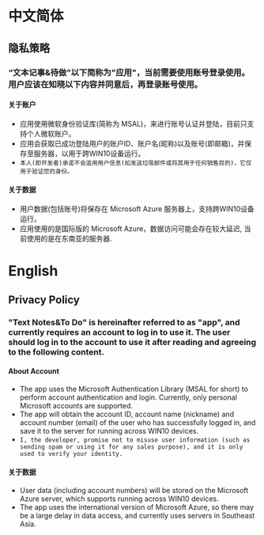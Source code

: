 # 中文简体
## 隐私策略
### “文本记事&待做”以下简称为"应用"，当前需要使用账号登录使用。用户应该在知晓以下内容并同意后，再登录账号使用。
#### 关于账户
* 应用使用微软身份验证库(简称为 MSAL)，来进行账号认证并登陆，目前只支持个人微软账户。
* 应用会获取已成功登陆用户的账户ID、账户名(昵称)以及账号(即邮箱)，并保存至服务器，以用于跨WIN10设备运行。
* `本人(即开发者)承诺不会滥用用户信息(如发送垃圾邮件或将其用于任何销售目的)，它仅用于验证您的身份。`
#### 关于数据
* 用户数据(包括账号)将保存在 Microsoft Azure 服务器上，支持跨WIN10设备运行。
* 应用使用的是国际版的 Microsoft Azure，数据访问可能会存在较大延迟, 当前使用的是在东南亚的服务器.
# English
## Privacy Policy
### "Text Notes&To Do" is hereinafter referred to as "app", and currently requires an account to log in to use it. The user should log in to the account to use it after reading and agreeing to the following content.
#### About Account
* The app uses the Microsoft Authentication Library (MSAL for short) to perform account authentication and login. Currently, only personal Microsoft accounts are supported.
* The app will obtain the account ID, account name (nickname) and account number (email) of the user who has successfully logged in, and save it to the server for running across WIN10 devices.
* `I, the developer, promise not to misuse user information (such as sending spam or using it for any sales purpose), and it is only used to verify your identity.`
#### 关于数据
* User data (including account numbers) will be stored on the Microsoft Azure server, which supports running across WIN10 devices.
* The app uses the international version of Microsoft Azure, so there may be a large delay in data access, and currently uses servers in Southeast Asia.
